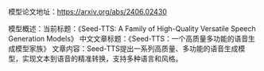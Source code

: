模型论文地址：https://arxiv.org/abs/2406.02430

模型概述：当前标题：《Seed-TTS: A Family of High-Quality Versatile Speech Generation Models》
中文文章标题：《Seed-TTS：一个高质量多功能的语音生成模型家族》
文章内容：Seed-TTS提出一系列高质量、多功能的语音生成模型，实现文本到语音的精准转换，支持多种语言和风格。
